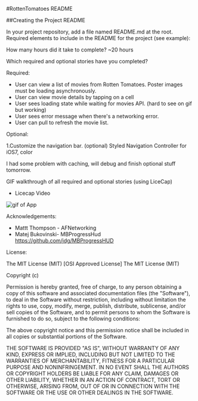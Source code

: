 #RottenTomatoes README

##Creating the Project README

In your project repository, add a file named README.md at the root. Required elements to include in the README for the project (see example):

How many hours did it take to complete?
~20 hours

Which required and optional stories have you completed?

Required:
* User can view a list of movies from Rotten Tomatoes.  	   Poster images must be loading asynchronously.
* User can view movie details by tapping on a cell
* User sees loading state while waiting for movies API.
(hard to see on gif but working)    
* User sees error message when there's a networking error. 
* User can pull to refresh the movie list.

Optional:

1.Customize the navigation bar. (optional) Styled Navigation Controller for iOS7, color

I had some problem with caching, will debug and finish
optional stuff tomorrow.

GIF walkthrough of all required and optional stories (using LiceCap)

* Licecap Video

![gif of App](https://raw.githubusercontent.com/piyush123/movies/master/rottenTomatoes.gif)

Acknowledgements:

* Mattt Thompson - AFNetworking 
* Matej Bukovinski-  MBProgressHud 
			https://github.com/jdg/MBProgressHUD

License:

The MIT License (MIT)
[OSI Approved License]
The MIT License (MIT)

Copyright (c) <year> <copyright holders>

Permission is hereby granted, free of charge, to any person obtaining a copy
of this software and associated documentation files (the "Software"), to deal
in the Software without restriction, including without limitation the rights
to use, copy, modify, merge, publish, distribute, sublicense, and/or sell
copies of the Software, and to permit persons to whom the Software is
furnished to do so, subject to the following conditions:

The above copyright notice and this permission notice shall be included in
all copies or substantial portions of the Software.

THE SOFTWARE IS PROVIDED "AS IS", WITHOUT WARRANTY OF ANY KIND, EXPRESS OR
IMPLIED, INCLUDING BUT NOT LIMITED TO THE WARRANTIES OF MERCHANTABILITY,
FITNESS FOR A PARTICULAR PURPOSE AND NONINFRINGEMENT. IN NO EVENT SHALL THE
AUTHORS OR COPYRIGHT HOLDERS BE LIABLE FOR ANY CLAIM, DAMAGES OR OTHER
LIABILITY, WHETHER IN AN ACTION OF CONTRACT, TORT OR OTHERWISE, ARISING FROM,
OUT OF OR IN CONNECTION WITH THE SOFTWARE OR THE USE OR OTHER DEALINGS IN
THE SOFTWARE.